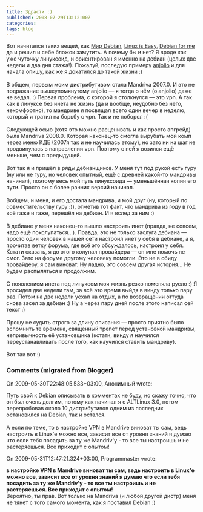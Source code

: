 ```yaml
---
title: Здрасти :)
published: 2008-07-29T13:12:00Z
categories: 
tags: blog
---
```


Вот начитался таких вещей, как <a href="http://mir-debian.blogspot.com/" target="_blank">Мир Debian</a>, <a href="http://krivenkov.blogspot.com/" target="_blank">Linux is Easy</a>, <a href="http://mczim-debian.blogspot.com/" target="_blank">Debian for me</a> да и решил и себе бложок замутить.<a name='more'></a> А почему бы и нет? Я вроде как уже чуточку линуксоид, и ориентирован я именно на дебиан  (целых две недели и два дня стажа!). Пожалуй, последую примеру <a href="http://www.blogger.com/profile/04588004238800891401" target="_blank">anjolio</a> и для начала опишу, как же я докатился до такой жизни :)<br /><br />В общем, первым моим дистрибутивом стала Mandriva 2007.0. И это не подражание вышеупомянутому anjolio &mdash; я тогда о нём (о anjolio) даже не ведал. :)  Первая проблема, с которой я столкнулся &mdash; это vpn. А так как в линуксе без инета не жизнь (да и вообще, неудобно без него, некомфортно), то мандриве я посвящал всего один вечер в неделю, который и тратил на борьбу с vpn. Так и не поборол :(<br /><br />Следующей осью (хотя это можно расценивать и как просто апгрейд) была Mandriva 2008.0. Которая наконец-то смогла вырубать мой комп через меню КДЕ (2007я так и не научилась этому), но зато ни на шаг не продвинулась в направлении vpn. Поэтому с ней я возился ещё меньше, чем с предыдущей.<br /><br />Вот так я и пришёл в ряды дебианщиков. У меня тут под рукой есть гуру (ну или не гуру, но человек опытный, ещё с древней какой-то мандривы начинал), поэтому весь мой путь линуксоида &mdash; уменьшённая копия его пути. Просто он с более ранних версий начинал.<br /><br />Вобщем, и меня, и его достала мандрива, и мой друг (ну, который по совместительству гуру :)), отметив тот факт, что мандрива из году в год всё гаже и гаже, перешёл на дебиан. И я вслед за ним :)<br /><br />В дебиане у меня наконец-то вышло настроить инет (правда, не совсем, надо ещё поколупаться...). Правда, это не только заслуга дебиана &mdash; просто один человек в нашей сети настроил инет у себя в дебиане, а я, прочитав ветку форума, где всё это обсуждалось, настроил у себя. Кстати сказать, я до этого колупал провайдера &mdash; он мне помочь не смог. Зато на форуме другому человеку помогли. Это не в обиду провайдеру, я сам виноват. Ну ладно, это совсем другая история... Не будем распыляться и продолжим.<br /><br />С появлением инета под линуксом моя жизнь резко поменяла русло :) Я просидел две недели там, за всё это время выйдя в винду только пару раз. Потом на две недели уехал на отдых, а по возвращении оттуда снова засел за дебиан :) Ну а через пару дней после этого написал сей текст :)<br /><br />Прошу не судить строго за длину описания &mdash; просто приятно было вспомнить те времена, священный трепет перед установкой мандривы, непривычность её установщика (кстати, винду я научился переустанавливать после того, как научился ставить мандриву).<br /><br />Вот так вот :)

<h3 id='hakyll-convert-comments-title'>Comments (migrated from Blogger)</h3>
<div class='hakyll-convert-comment'>
<p class='hakyll-convert-comment-date'>On 2009-05-30T22:48:05.533+03:00, Анонимный wrote:</p>
<p class='hakyll-convert-comment-body'>
Путь свой к Debian описывать в комментах не буду, но скажу точно, что он был очень долгим, потому как начинал я с ALTLinux 3.0, потом перепробовав около 10 дистрибутивов одним из последних остановился на Debian, так и остался.<br /><br />А если по теме, то в настройке VPN в Mandrive виноват ты сам, ведь настроить в Linux'е можно все, зависит все от уровня знаний я думаю что если тебя посадить за ту же Mandriv'у - то все ты настроишь и не растеряешься. Все приходит с опытом!
</p>
</div>

<div class='hakyll-convert-comment'>
<p class='hakyll-convert-comment-date'>On 2009-05-31T12:47:21.324+03:00, Programmaster wrote:</p>
<p class='hakyll-convert-comment-body'>
<B>в настройке VPN в Mandrive виноват ты сам, ведь настроить в Linux'е можно все, зависит все от уровня знаний я думаю что если тебя посадить за ту же Mandriv'у - то все ты настроишь и не растеряешься. Все приходит с опытом!</B><BR>Вероятно, ты прав. Вот только на Mandriva (и любой другой дистр) меня не тянет с того самого момента, как я поставил Debian :)
</p>
</div>



